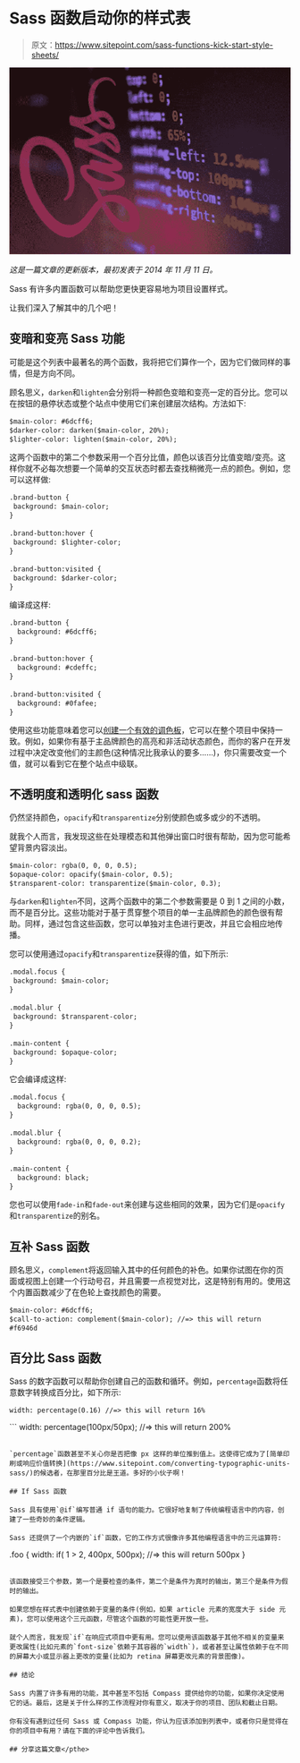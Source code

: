 # Sass 函数启动你的样式表

> 原文：<https://www.sitepoint.com/sass-functions-kick-start-style-sheets/>

![Sass Functions](img/5e5cff09b53f84b4a442909af5af7d0e.png)

*这是一篇文章的更新版本，最初发表于 2014 年 11 月 11 日。*

Sass 有许多内置函数可以帮助您更快更容易地为项目设置样式。

让我们深入了解其中的几个吧！

## 变暗和变亮 Sass 功能

可能是这个列表中最著名的两个函数，我将把它们算作一个，因为它们做同样的事情，但是方向不同。

顾名思义，`darken`和`lighten`会分别将一种颜色变暗和变亮一定的百分比。您可以在按钮的悬停状态或整个站点中使用它们来创建层次结构。方法如下:

```
$main-color: #6dcff6;
$darker-color: darken($main-color, 20%);
$lighter-color: lighten($main-color, 20%);
```

这两个函数中的第二个参数采用一个百分比值，颜色以该百分比值变暗/变亮。这样你就不必每次想要一个简单的交互状态时都去查找稍微亮一点的颜色。例如，您可以这样做:

```
.brand-button {
 background: $main-color;
}

.brand-button:hover {
 background: $lighter-color;
}

.brand-button:visited {
 background: $darker-color;
}
```

编译成这样:

```
.brand-button {
  background: #6dcff6;
}

.brand-button:hover {
  background: #cdeffc;
}

.brand-button:visited {
  background: #0fafee;
}
```

使用这些功能意味着您可以[创建一个有效的调色板](https://www.sitepoint.com/using-sass-build-color-palettes/)，它可以在整个项目中保持一致。例如，如果你有基于主品牌颜色的高亮和非活动状态颜色，而你的客户在开发过程中决定改变他们的主颜色(这种情况比我承认的要多……)，你只需要改变一个值，就可以看到它在整个站点中级联。

## 不透明度和透明化 sass 函数

仍然坚持颜色，`opacify`和`transparentize`分别使颜色或多或少的不透明。

就我个人而言，我发现这些在处理模态和其他弹出窗口时很有帮助，因为您可能希望背景内容淡出。

```
$main-color: rgba(0, 0, 0, 0.5);
$opaque-color: opacify($main-color, 0.5);
$transparent-color: transparentize($main-color, 0.3);
```

与`darken`和`lighten`不同，这两个函数中的第二个参数需要是 0 到 1 之间的小数，而不是百分比。这些功能对于基于贯穿整个项目的单一主品牌颜色的颜色很有帮助。同样，通过包含这些函数，您可以单独对主色进行更改，并且它会相应地传播。

您可以使用通过`opacify`和`transparentize`获得的值，如下所示:

```
.modal.focus {
 background: $main-color;
}

.modal.blur {
 background: $transparent-color;
}

.main-content {
 background: $opaque-color;
}
```

它会编译成这样:

```
.modal.focus {
  background: rgba(0, 0, 0, 0.5);
}

.modal.blur {
  background: rgba(0, 0, 0, 0.2);
}

.main-content {
  background: black;
}
```

您也可以使用`fade-in`和`fade-out`来创建与这些相同的效果，因为它们是`opacify`和`transparentize`的别名。

## 互补 Sass 函数

顾名思义，`complement`将返回输入其中的任何颜色的补色。如果你试图在你的页面或视图上创建一个行动号召，并且需要一点视觉对比，这是特别有用的。使用这个内置函数减少了在色轮上查找颜色的需要。

```
$main-color: #6dcff6;
$call-to-action: complement($main-color); //=> this will return #f6946d
```

## 百分比 Sass 函数

Sass 的数字函数可以帮助你创建自己的函数和循环。例如，`percentage`函数将任意数字转换成百分比，如下所示:

```
width: percentage(0.16) //=> this will return 16%
```

 <pthe most="" usable="" values="" will="" be="" normalized="" ones="" and="" this="" function="" can="" also="" take="" mathematical="" equations="" as="" arguments="" allowing="" you="" more="" flexibility:="">```
width: percentage(100px/50px); //=> this will return 200%
```

`percentage`函数甚至不关心你是否把像 px 这样的单位推到值上。这使得它成为了[简单印刷或响应价值转换](https://www.sitepoint.com/converting-typographic-units-sass/)的候选者，在那里百分比是王道。多好的小伙子啊！

## If Sass 函数

Sass 具有使用`@if`编写普通 if 语句的能力。它很好地复制了传统编程语言中的内容，创建了一些奇妙的条件逻辑。

Sass 还提供了一个内嵌的`if`函数，它的工作方式很像许多其他编程语言中的三元运算符:

```
.foo { 
 width: if( 1 > 2, 400px, 500px); //=> this will return 500px
}
```

该函数接受三个参数，第一个是要检查的条件，第二个是条件为真时的输出，第三个是条件为假时的输出。

如果您想在样式表中创建依赖于变量的条件(例如，如果 article 元素的宽度大于 side 元素)，您可以使用这个三元函数，尽管这个函数的可能性更开放一些。

就个人而言，我发现`if`在响应式项目中更有用。您可以使用该函数基于其他不相关的变量来更改属性(比如元素的`font-size`依赖于其容器的`width`)，或者甚至让属性依赖于在不同的屏幕大小或显示器上更改的变量(比如为 retina 屏幕更改元素的背景图像)。

## 结论

Sass 内置了许多有用的功能，其中甚至不包括 Compass 提供给你的功能，如果你决定使用它的话。最后，这是关于什么样的工作流程对你有意义，取决于你的项目、团队和截止日期。

你有没有遇到过任何 Sass 或 Compass 功能，你认为应该添加到列表中，或者你只是觉得在你的项目中有用？请在下面的评论中告诉我们。

## 分享这篇文章</pthe>